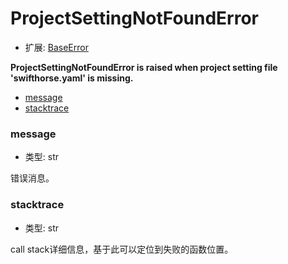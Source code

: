 # ProjectSettingNotFoundError

- 扩展: [BaseError](./baseerror.md)

**ProjectSettingNotFoundError is raised when project setting file 'swifthorse.yaml' is missing.**

- [message](#message)
- [stacktrace](#stacktrace)


### message
- 类型: str

错误消息。


### stacktrace
- 类型: str

call stack详细信息，基于此可以定位到失败的函数位置。